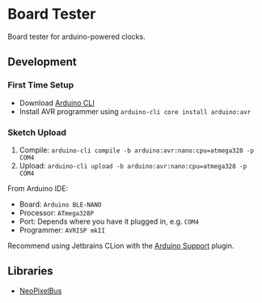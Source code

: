 # Board Tester
Board tester for arduino-powered clocks.

## Development

### First Time Setup
* Download [Arduino CLI](https://github.com/arduino/arduino-cli)
* Install AVR programmer using `arduino-cli core install arduino:avr`

### Sketch Upload
1. Compile: `arduino-cli compile -b arduino:avr:nano:cpu=atmega328 -p COM4`
2. Upload: `arduino-cli upload -b arduino:avr:nano:cpu=atmega328 -p COM4`

From Arduino IDE:
* Board: `Arduino BLE-NANO`
* Processor: `ATmega328P`
* Port: Depends where you have it plugged in, e.g. `COM4`
* Programmer: `AVRISP mkII`

Recommend using Jetbrains CLion with the [Arduino Support](https://plugins.jetbrains.com/plugin/11301-arduino-support) plugin.

## Libraries
* [NeoPixelBus](https://github.com/Makuna/NeoPixelBus)
